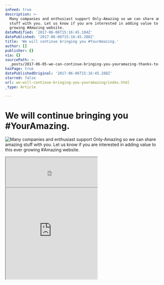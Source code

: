 ```yaml
---
inFeed: true
description: >-
  Many companies and enthusiast support Only-Amazing so we can share amazing
  stuff with you. Let us know if you are interested in adding value to this ever
  growing #Amazing website.
dateModified: '2017-06-06T15:16:45.104Z'
datePublished: '2017-06-06T15:16:45.288Z'
title: 'We will continue bringing you #YourAmazing.'
author: []
publisher: {}
via: {}
sourcePath: >-
  _posts/2017-06-05-we-can-continue-bringing-you-youramazing-thanks-to-our-spon.md
hasPage: true
datePublishedOriginal: '2017-06-06T15:16:45.288Z'
starred: false
url: we-will-continue-bringing-you-youramazing/index.html
_type: Article

---
```

# We will continue bringing you \#YourAmazing.
![Many companies and enthusiast support Only-Amazing so we can share amazing stuff with you. Let us know if you are interested in adding value to this ever growing #Amazing website.](https://the-grid-user-content.s3-us-west-2.amazonaws.com/c0566e3b-15fd-4345-9ec5-4f813ce348e1.jpg)

<iframe src="https://the-grid.github.io/ed-userhtml/?g=eJxdj0FuwjAQRfc5hesVLOzUhKAaEg7RbdXFxDbB1NhWxhGKSu9eI2gVMcv__ozeNKgGGxMBnLwiOKiWlmWE3oBe8T6E3plMtFWQbPBchfODlicsQWM33Uv8hHTflPdr-6J5YYy8G4zBozUHwljOrEeiHCC2dLZJC3IbTJMzLdUWo4Np27mgvh5IQwIGmilnjU8tVcDi2LG62ggpK7kRKyFrKZ7a6ELuykpI8bau169P-BCGM-QCjCnczLNcVvzzX8wESUsu1utw4fPweiUfn0seRzwuvn-Wu-L_-V8THG1R" height="95" style=""></iframe>

<iframe src="https://the-grid.github.io/ed-userhtml/?g=eJxdUMtugzAQvPMVLqfkYIhxQ8MrX9Bbj1UPi22BU9d2WSOCmv57iZJWqHucx2pmahSD9oEAzlYQHEQTp6mHToHMks65zqiFkVpA0M4mwn3c2fSEKUhs55soOWF8rNPbt2NUP1BKnmHoFHn5HGFQhNIF1RaJMIDYxCtvHJHrYZiNamKp0RuYS22Ntoq2xon3atIy9CXnuT9XvdJdH8rssPPnu1VCAAqSCqOVDU0sgPqxpXues6LgRc4yVuwL9k-Nxi3agmVP_MD44-5aYEm45PytsVmlJA2ZtJVuStbg5UJe37aJH7HffH1vq-hvgx9XAHC4" height="300" style=""></iframe>